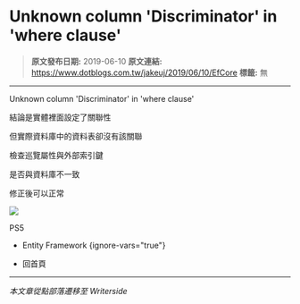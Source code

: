 # Unknown column &#x27;Discriminator&#x27; in &#x27;where clause&#x27;

> **原文發布日期:** 2019-06-10
> **原文連結:** https://www.dotblogs.com.tw/jakeuj/2019/06/10/EfCore
> **標籤:** 無

---

Unknown column 'Discriminator' in 'where clause'

結論是實體裡面設定了關聯性

但實際資料庫中的資料表卻沒有該關聯

檢查巡覽屬性與外部索引鍵

是否與資料庫不一致

修正後可以正常

![](https://card.psnprofiles.com/1/jakeuj.png)

PS5

* Entity Framework
{ignore-vars="true"}

* 回首頁

---

*本文章從點部落遷移至 Writerside*
